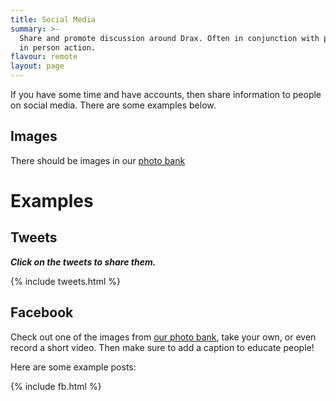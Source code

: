 ```yaml
---
title: Social Media
summary: >-
  Share and promote discussion around Drax. Often in conjunction with planned
  in person action.
flavour: remote
layout: page
---
```


If you have some time and have accounts, then share information to people on
social media. There are some examples below.

## Images

There should be images in our [photo bank](/images)

# Examples

## Tweets

**_Click on the tweets to share them._**

<section class="tweets">{% include tweets.html %}</section>

## Facebook

Check out one of the images from [our photo bank](/images), take your own,
or even record a short video. Then make sure to add a caption to educate people!

Here are some example posts:

{% include fb.html %}
